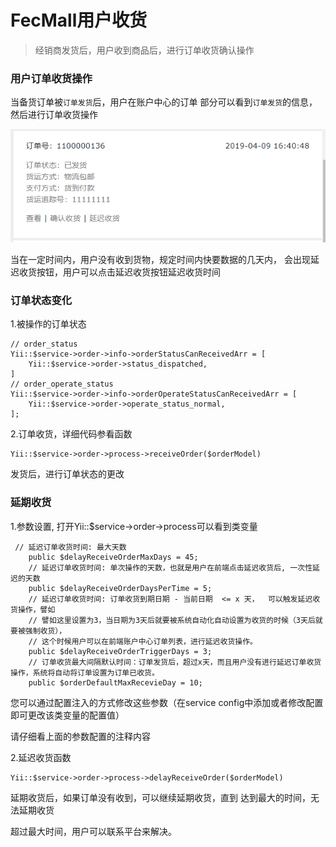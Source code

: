 FecMall用户收货
==========

> 经销商发货后，用户收到商品后，进行订单收货确认操作



### 用户订单收货操作

当备货订单被`订单发货`后，用户在账户中心的订单
部分可以看到`订单发货`的信息，然后进行订单收货操作

![xx](images/order-13.png)

当在一定时间内，用户没有收到货物，规定时间内快要数据的几天内，
会出现延迟收货按钮，用户可以点击延迟收货按钮延迟收货时间



### 订单状态变化

1.被操作的订单状态

```
// order_status
Yii::$service->order->info->orderStatusCanReceivedArr = [
    Yii::$service->order->status_dispatched,
]
// order_operate_status
Yii::$service->order->info->orderOperateStatusCanReceivedArr = [
    Yii::$service->order->operate_status_normal,
];
```

        
2.订单收货，详细代码参看函数

```
Yii::$service->order->process->receiveOrder($orderModel) 
```
发货后，进行订单状态的更改

### 延期收货

1.参数设置, 打开Yii::$service->order->process可以看到类变量

```
 // 延迟订单收货时间: 最大天数
    public $delayReceiveOrderMaxDays = 45;
    // 延迟订单收货时间: 单次操作的天数，也就是用户在前端点击延迟收货后, 一次性延迟的天数
    public $delayReceiveOrderDaysPerTime = 5;
    // 延迟订单收货时间: 订单收货到期日期 - 当前日期  <= x 天，  可以触发延迟收货操作，譬如
    // 譬如这里设置为3，当日期为3天后就要被系统自动化自动设置为收货的时候（3天后就要被强制收货），
    // 这个时候用户可以在前端账户中心订单列表，进行延迟收货操作。
    public $delayReceiveOrderTriggerDays = 3;
    // 订单收货最大间隔默认时间：订单发货后，超过x天，而且用户没有进行延迟订单收货操作，系统将自动将订单设置为订单已收货。
    public $orderDefaultMaxRecevieDay = 10;
```

您可以通过配置注入的方式修改这些参数（在service config中添加或者修改配置即可更改该类变量的配置值）


请仔细看上面的参数配置的注释内容

2.延迟收货函数

```
Yii::$service->order->process->delayReceiveOrder($orderModel)
```

延期收货后，如果订单没有收到，可以继续延期收货，直到
达到最大的时间，无法延期收货

超过最大时间，用户可以联系平台来解决。





